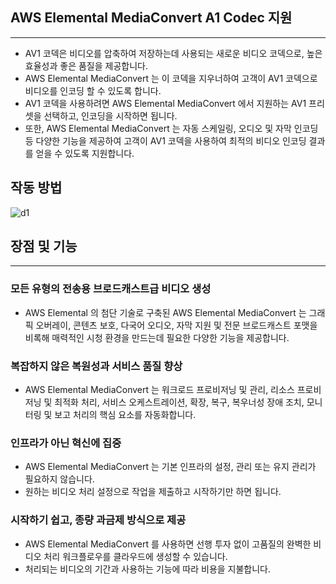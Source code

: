 ## AWS Elemental MediaConvert A1 Codec 지원

---

- AV1 코덱은 비디오를 압축하여 저장하는데 사용되는 새로운 비디오 코덱으로, 높은 효율성과 좋은 품질을 제공합니다.
- AWS Elemental MediaConvert 는 이 코덱을 지우너하여 고객이 AV1 코덱으로 비디오를 인코딩 할 수 있도록 합니다.
- AV1 코덱을 사용하려면 AWS Elemental MediaConvert 에서 지원하는 AV1 프리셋을 선택하고, 인코딩을 시작하면 됩니다.
- 또한, AWS Elemental MediaConvert 는 자동 스케일링, 오디오 및 자막 인코딩 등 다양한 기능을 제공하여 고객이 AV1 코덱을 사용하여 최적의 비디오 인코딩 결과를 얻을 수 있도록 지원합니다.


## 작동 방법

![d1](https://user-images.githubusercontent.com/104340102/221492048-ece95339-aea2-477a-a63b-4b5d891e1878.png)


## 장점 및 기능

---

### 모든 유형의 전송용 브로드캐스트급 비디오 생성

- AWS Elemental 의 첨단 기술로 구축된 AWS Elemental MediaConvert 는 그래픽 오버레이, 콘텐츠 보호, 다국어 오디오, 자막 지원 및 전문 브로드캐스트 포맷을 비록해 매력적인 시청 환경을 만드는데 필요한 다양한 기능을 제공합니다.

### 복잡하지 않은 복원성과 서비스 품질 향상

- AWS Elemental MediaConvert 는 워크로드 프로비저닝 및 관리, 리소스 프로비저닝 및 최적화 처리, 서비스 오케스트레이션, 확장, 복구, 복우너성 장애 조치, 모니터링 및 보고 처리의 핵심 요소를 자동화합니다.

### 인프라가 아닌 혁신에 집중

- AWS Elemental MediaConvert 는 기본 인프라의 설정, 관리 또는 유지 관리가 필요하지 않습니다.
- 원하는 비디오 처리 설정으로 작업을 제출하고 시작하기만 하면 됩니다.

### 시작하기 쉽고, 종량 과금제 방식으로 제공

- AWS Elemental MediaConvert 를 사용하면 선행 투자 없이 고품질의 완벽한 비디오 처리 워크플로우를 클라우드에 생성할 수 있습니다.
- 처리되는 비디오의 기간과 사용하는 기능에 따라 비용을 지불합니다.


